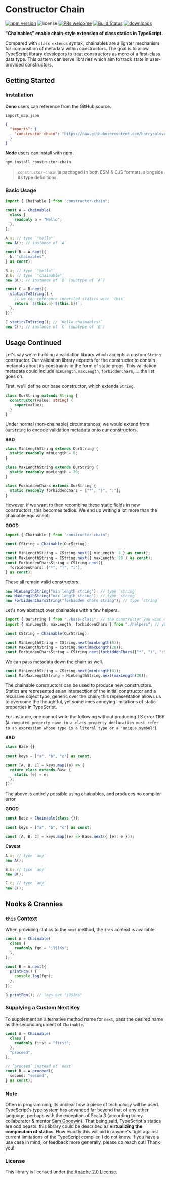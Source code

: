 # Constructor Chain

[![npm version](https://img.shields.io/npm/v/constructor-chain.svg?style=flat-square)](https://badge.fury.io/js/constructor-chain) ![license](https://img.shields.io/npm/l/constructor-chain.svg?style=flat-square) [![PRs welcome](https://img.shields.io/badge/PRs-welcome-brightgreen.svg?style=flat-square)](https://github.com/harrysolovay/constructor-chain/blob/master/CONTRIBUTING.md#submitting-pull-requests) [![Build Status](https://img.shields.io/travis/harrysolovay/constructor-chain.svg?style=flat-square)](https://travis-ci.org/harrysolovay/constructor-chain) [![downloads](https://img.shields.io/npm/dm/constructor-chain.svg?style=flat-square)](https://www.npmjs.com/package/constructor-chain)

**"Chainables" enable chain-style extension of class statics in TypeScript.**

Compared with `class extends` syntax, chainables are a lighter mechanism for composition of metadata within constructors. The goal is to allow TypeScript library developers to treat constructors as more of a first-class data type. This pattern can serve libraries which aim to track state in user-provided constructors.

## Getting Started

### Installation

**Deno** users can reference from the GitHub source.

`import_map.json`

```json
{
  "imports": {
    "constructor-chain": "https://raw.githubusercontent.com/harrysolovay/constructor-chain/master/src/index.ts"
  }
}
```

**Node** users can install with [npm](https://www.npmjs.com/package/constructor-chain).

```sh
npm install constructor-chain
```

> `constructor-chain` is packaged in both ESM & CJS formats, alongside its type definitions.

### Basic Usage

```ts
import { Chainable } from "constructor-chain";

const A = Chainable(
  class {
    readonly a = "Hello";
  },
);

A.a; // type `"hello"`
new A(); // instance of `A`

const B = A.next({
  b: "chainables",
} as const);

B.a; // type `"hello"`
B.b; // type `"chainable"`
new B(); // instance of `B` (subtype of `A`)

const C = B.next({
  staticsToString() {
    // we can reference inherited statics with `this`
    return `${this.a} ${this.b}!`;
  },
});

C.staticsToString(); // `Hello chainables!`
new C(); // instance of `C` (subtype of `B`)
```

## Usage Continued

Let's say we're building a validation library which accepts a custom `String` constructor. Our validation library expects for the constructor to contain metadata about its constraints in the form of static props. This validation metadata could include `minLength`, `maxLength`, `forbiddenChars`, ... the list goes on.

First, we'll define our base constructor, which extends `String`.

```ts
class OurString extends String {
  constructor(value: string) {
    super(value);
  }
}
```

Under normal (non-chainable) circumstances, we would extend from `OurString` to encode validation metadata onto our constructors.

**BAD**

```ts
class MinLengthString extends OurString {
  static readonly minLength = 8;
}

class MaxLengthString extends OurString {
  static readonly maxLength = 20;
}

class ForbiddenChars extends OurString {
  static readonly forbiddenChars = ["*", ")", ":"];
}
```

However, if we want to then recombine these static fields in new constructors, this becomes tedios. We end up writing a lot more than the chainable equivalent:

**GOOD**

```ts
import { Chainable } from "constructor-chain";

const CString = Chainable(OurString);

const MinLengthString = CString.next({ minLength: 8 } as const);
const MaxLengthString = CString.next({ maxLength: 20 } as const);
const ForbiddenCharsString = CString.next({
  forbiddenChars: ["*", ")", ":"],
} as const);
```

These all remain valid constructors.

```ts
new MinLengthString("min length string"); // type `string`
new MaxLengthString("max length string"); // type `string`
new ForbiddenCharsString("forbidden chars string"); // type `string`
```

Let's now abstract over chainables with a few helpers.

```ts
import { OurString } from "./base-class"; // the constructor you wish make chainable
import { minLength, maxLength, forbiddenChars } from "./helpers"; // your metadata factories

const CString = Chainable(OurString);

const MinLengthString = CString.next(minLength(8));
const MaxLengthString = CString.next(maxLength(20));
const ForbiddenCharsString = CString.next(forbiddenChars(["*", ")", ":"]));
```

We can pass metadata down the chain as well.

```ts
const MinLengthString = CString.next(minLength(8));
const MinMaxLengthString = MinLengthString.next(maxLength(20));
```

The chainable constructors can be used to produce new constructors. Statics are represented as an intersection of the initial constructor and a recursive object type, generic over the chain; this representation allows us to overcome the thoughtful, yet sometimes annoying limitations of static properties in TypeScript.

For instance, one cannot write the following without producing TS error 1166 (`A computed property name in a class property declaration must refer to an expression whose type is a literal type or a 'unique symbol'`).

**BAD**

```ts
class Base {}

const keys = ["a", "b", "c"] as const;

const [A, B, C] = keys.map((e) => {
  return class extends Base {
    static [e] = e;
  };
});
```

The above is entirely possible using chainables, and produces no compiler error.

**GOOD**

```ts
const Base = Chainable(class {});

const keys = ["a", "b", "c"] as const;

const [A, B, C] = keys.map((e) => Base.next({ [e]: e }));
```

**Caveat**

```ts
A.a; // type `any`
new A();

B.b; // type `any`
new B();

C.c; // type `any`
new C();
```

## Nooks & Crannies

### `this` Context

When providing statics to the `next` method, the `this` context is available.

```ts
const A = Chainable(
  class {
    readonly fqn = "j3$1Ks";
  },
);

const B = A.next({
  printFqn() {
    console.log(fqn);
  },
});

B.printFqn(); // logs out "j3$1Ks"
```

### Supplying a Custom Next Key

To supplement an alternative method name for `next`, pass the desired name as the second argument of `Chainable`.

```ts
const A = Chainable(
  class {
    readonly first = "first";
  },
  "proceed",
);

// `proceed` instead of `next`
const B = A.proceed({
  second: "second",
} as const);
```

### Note

Often in programming, its unclear how a piece of technology will be used. TypeScript's type system has advanced far beyond that of any other language, perhaps with the exception of Scala 3 (according to my collaborator & mentor [Sam Goodwin](https://github.com/sam-goodwin)). That being said, TypeScript's statics are odd beasts: this library could be described as **virtualizing the composition of statics**. How exactly this will aid in anyone's fight against current limitations of the TypeScript compiler, I do not know. If you have a use case in mind, or feedback more generally, please do reach out! Thank you!

### License

This library is licensed under [the Apache 2.0 License](LICENSE).
